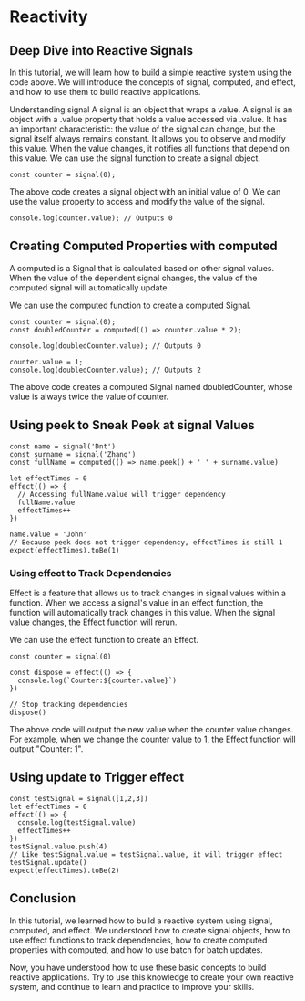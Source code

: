 # Reactivity

## Deep Dive into Reactive Signals

In this tutorial, we will learn how to build a simple reactive system using the code above. We will introduce the concepts of signal, computed, and effect, and how to use them to build reactive applications.

Understanding signal
A signal is an object that wraps a value. A signal is an object with a .value property that holds a value accessed via .value. It has an important characteristic: the value of the signal can change, but the signal itself always remains constant. It allows you to observe and modify this value. When the value changes, it notifies all functions that depend on this value. We can use the signal function to create a signal object.

```tsx
const counter = signal(0);
```
The above code creates a signal object with an initial value of 0. We can use the value property to access and modify the value of the signal.

```tsx
console.log(counter.value); // Outputs 0
```

## Creating Computed Properties with computed

A computed is a Signal that is calculated based on other signal values. When the value of the dependent signal changes, the value of the computed signal will automatically update.

We can use the computed function to create a computed Signal.

```tsx
const counter = signal(0);
const doubledCounter = computed(() => counter.value * 2);

console.log(doubledCounter.value); // Outputs 0

counter.value = 1;
console.log(doubledCounter.value); // Outputs 2
```

The above code creates a computed Signal named doubledCounter, whose value is always twice the value of counter.

## Using peek to Sneak Peek at signal Values

```tsx
const name = signal('Dnt')
const surname = signal('Zhang')
const fullName = computed(() => name.peek() + ' ' + surname.value)

let effectTimes = 0
effect(() => {
  // Accessing fullName.value will trigger dependency
  fullName.value
  effectTimes++
})

name.value = 'John'
// Because peek does not trigger dependency, effectTimes is still 1
expect(effectTimes).toBe(1)
```

### Using effect to Track Dependencies

Effect is a feature that allows us to track changes in signal values within a function. When we access a signal's value in an effect function, the function will automatically track changes in this value. When the signal value changes, the Effect function will rerun.

We can use the effect function to create an Effect.

```tsx
const counter = signal(0)

const dispose = effect(() => {
  console.log(`Counter:${counter.value}`)
})

// Stop tracking dependencies
dispose()
```

The above code will output the new value when the counter value changes. For example, when we change the counter value to 1, the Effect function will output "Counter: 1".

## Using update to Trigger effect

```tsx
const testSignal = signal([1,2,3])
let effectTimes = 0
effect(() => {
  console.log(testSignal.value)
  effectTimes++
})
testSignal.value.push(4)
// Like testSignal.value = testSignal.value, it will trigger effect
testSignal.update()
expect(effectTimes).toBe(2)
```

## Conclusion

In this tutorial, we learned how to build a reactive system using signal, computed, and effect. We understood how to create signal objects, how to use effect functions to track dependencies, how to create computed properties with computed, and how to use batch for batch updates.

Now, you have understood how to use these basic concepts to build reactive applications. Try to use this knowledge to create your own reactive system, and continue to learn and practice to improve your skills.